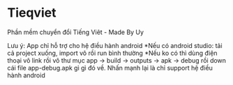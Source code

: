 # Tieqviet
Phần mềm chuyển đổi Tiếng Viêt - Made By Uy

Lưu ý: App chỉ hỗ trợ cho hệ điều hành android
*Nếu có android studio: tải cả project xuống, import vô rồi run bình thường
*Nếu ko có thì dùng điện thoại vô link rồi vô thư mục app -> build -> outputs -> apk -> debug rồi down cái file app-debug.apk gì gì đó về.
Nhấn mạnh lại là chỉ support hệ điều hành android
